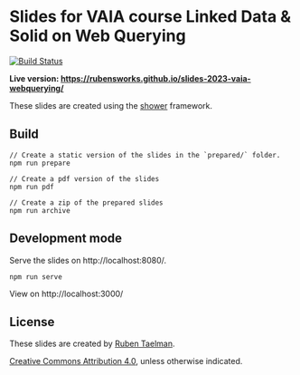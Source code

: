 # Slides for VAIA course Linked Data & Solid on Web Querying
[![Build Status](https://github.com/rubensworks/slides-2023-vaia-webquerying/workflows/Build%20and%20Deploy/badge.svg)](https://rubensworks.github.io/slides-2023-vaia-webquerying/)

**Live version: https://rubensworks.github.io/slides-2023-vaia-webquerying/**

These slides are created using the [shower](https://github.com/shower/shower) framework.

## Build

```
// Create a static version of the slides in the `prepared/` folder.
npm run prepare

// Create a pdf version of the slides
npm run pdf

// Create a zip of the prepared slides
npm run archive
```

## Development mode

Serve the slides on http://localhost:8080/.

```
npm run serve
```

View on http://localhost:3000/

## License

These slides are created by [Ruben Taelman](https://rubensworks.net/).

[Creative Commons Attribution 4.0](https://creativecommons.org/licenses/by/4.0/), unless otherwise indicated.
